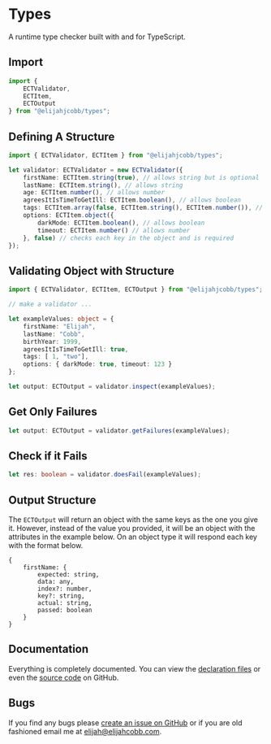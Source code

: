 # Types
A runtime type checker built with and for TypeScript.

## Import
```typescript
import {
	ECTValidator,
	ECTItem,
	ECTOutput 
} from "@elijahjcobb/types";
```

## Defining A Structure
```typescript
import { ECTValidator, ECTItem } from "@elijahjcobb/types";

let validator: ECTValidator = new ECTValidator({
	firstName: ECTItem.string(true), // allows string but is optional
	lastName: ECTItem.string(), // allows string
	age: ECTItem.number(), // allows number
	agreesItIsTimeToGetIll: ECTItem.boolean(), // allows boolean
	tags: ECTItem.array(false, ECTItem.string(), ECTItem.number()), // allows string or number as values of an array and is required
	options: ECTItem.object({
	    darkMode: ECTItem.boolean(), // allows boolean
	    timeout: ECTItem.number() // allows number
	}, false) // checks each key in the object and is required
});
```

## Validating Object with Structure
```typescript
import { ECTValidator, ECTItem, ECTOutput } from "@elijahjcobb/types";

// make a validator ...

let exampleValues: object = {
	firstName: "Elijah",
	lastName: "Cobb",
	birthYear: 1999,
	agreesItIsTimeToGetIll: true,
	tags: [ 1, "two"],
	options: { darkMode: true, timeout: 123 }
};

let output: ECTOutput = validator.inspect(exampleValues);
```

## Get Only Failures
```typescript
let output: ECTOutput = validator.getFailures(exampleValues);
```

## Check if it Fails
```typescript
let res: boolean = validator.doesFail(exampleValues);
```

## Output Structure
The `ECTOutput` will return an object with the same keys as the one you give it. However,
instead of the value you provided, it will be an object with the attributes in the example below. On an object type it will respond each key with the format below.
```
{
    firstName: {
	    expected: string,
	    data: any,
	    index?: number,
	    key?: string,
	    actual: string,
	    passed: boolean
    }
}
```

## Documentation
Everything is completely documented. You can view the [declaration files](https://github.com/elijahjcobb/types/tree/master/dist) or even the [source code](https://github.com/elijahjcobb/types/tree/master/ts) on GitHub.

## Bugs
If you find any bugs please [create an issue on GitHub](https://github.com/elijahjcobb/types/issues) or if you are old fashioned email me at [elijah@elijahcobb.com](mailto:elijah@elijahcobb.com).
